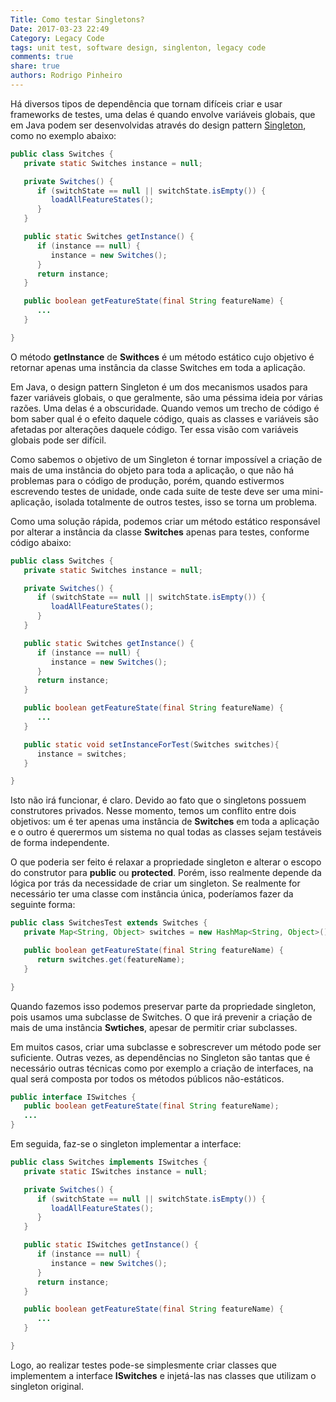 ```yaml
---
Title: Como testar Singletons?
Date: 2017-03-23 22:49
Category: Legacy Code
tags: unit test, software design, singlenton, legacy code
comments: true
share: true
authors: Rodrigo Pinheiro
---
```


Há diversos tipos de dependência que tornam difíceis criar e usar frameworks de
testes, uma delas é quando envolve variáveis globais, que em Java podem ser
desenvolvidas através do design pattern 
[Singleton](http://en.wikipedia.org/wiki/Singleton_pattern), como no exemplo abaixo:

```java
public class Switches {
   private static Switches instance = null;

   private Switches() {
      if (switchState == null || switchState.isEmpty()) {
         loadAllFeatureStates();
      }
   }

   public static Switches getInstance() {
      if (instance == null) {
         instance = new Switches();
      }
      return instance;
   }

   public boolean getFeatureState(final String featureName) {
      ...
   }

}
```

O método **getInstance** de **Swithces** é um método estático cujo objetivo é retornar
apenas uma instância da classe Switches em toda a aplicação.

Em Java, o design pattern Singleton é um dos mecanismos usados para fazer
variáveis globais, o que geralmente, são uma péssima ideia por várias razões.
Uma delas é a obscuridade. Quando vemos um trecho de código é bom saber qual é
o efeito daquele código, quais as classes e variáveis são afetadas por
alterações daquele código. Ter essa visão com variáveis globais pode ser difícil.

Como sabemos o objetivo de um Singleton é tornar impossível a criação de mais de
uma instância do objeto para toda a aplicação, o que não há problemas para o
código de produção, porém, quando estivermos escrevendo testes de unidade, onde
cada suite de teste deve ser uma mini-aplicação, isolada totalmente de outros
testes, isso se torna um problema.

Como uma solução rápida, podemos criar um método estático responsável por
alterar a instância da classe **Switches** apenas para testes, conforme código
abaixo:

```java
public class Switches {
   private static Switches instance = null;

   private Switches() {
      if (switchState == null || switchState.isEmpty()) {
         loadAllFeatureStates();
      }
   }

   public static Switches getInstance() {
      if (instance == null) {
         instance = new Switches();
      }
      return instance;
   }

   public boolean getFeatureState(final String featureName) {
      ...
   }

   public static void setInstanceForTest(Switches switches){
      instance = switches;
   }

}
```

Isto não irá funcionar, é claro. Devido ao fato que o singletons possuem
construtores privados. Nesse momento, temos um conflito entre dois objetivos: um
é ter apenas uma instância de **Switches** em toda a aplicação e o outro é querermos
um sistema no qual todas as classes sejam testáveis de forma independente.

O que poderia ser feito é relaxar a propriedade singleton e alterar o escopo do
construtor para **public** ou **protected**. Porém, isso realmente depende da
lógica por trás da necessidade de criar um singleton. Se realmente for
necessário ter uma classe com instância única, poderíamos fazer da seguinte
forma:

```java
public class SwitchesTest extends Switches {
   private Map<String, Object> switches = new HashMap<String, Object>();

   public boolean getFeatureState(final String featureName) {
      return switches.get(featureName);
   }

}
```

Quando fazemos isso podemos preservar parte da propriedade singleton, pois
usamos uma subclasse de Switches. O que irá prevenir a criação de mais de uma
instância **Swtiches**, apesar de permitir criar subclasses.

Em muitos casos, criar uma subclasse e sobrescrever um método pode ser
suficiente. Outras vezes, as dependências no Singleton são tantas que é
necessário outras técnicas como por exemplo a criação de interfaces, na qual
será composta por todos os métodos públicos não-estáticos.

```java
public interface ISwitches {
   public boolean getFeatureState(final String featureName);
   ...
}
```

Em seguida, faz-se o singleton implementar a interface:

```java
public class Switches implements ISwitches {
   private static ISwitches instance = null;

   private Switches() {
      if (switchState == null || switchState.isEmpty()) {
         loadAllFeatureStates();
      }
   }

   public static ISwitches getInstance() {
      if (instance == null) {
         instance = new Switches();
      }
      return instance;
   }

   public boolean getFeatureState(final String featureName) {
      ...
   }

}
```

Logo, ao realizar testes pode-se simplesmente criar classes que implementem a
interface **ISwitches** e injetá-las nas classes que utilizam o singleton
original.
